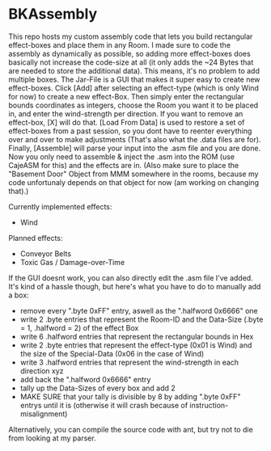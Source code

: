 # BKAssembly
This repo hosts my custom assembly code that lets you build rectangular effect-boxes and place them in any Room. I made sure to code the assembly as dynamically as possible, so adding more effect-boxes does basically not increase the code-size at all (it only adds the ~24 Bytes that are needed to store the additional data). This means, it's no problem to add multiple boxes. The Jar-File is a GUI that makes it super easy to create new effect-boxes. Click [Add] after selecting an effect-type (which is only Wind for now) to create a new effect-Box. Then simply enter the rectangular bounds coordinates as integers, choose the Room you want it to be placed in, and enter the wind-strength per direction. If you want to remove an effect-box, [X] will do that. [Load From Data] is used to restore a set of effect-boxes from a past session, so you dont have to reenter everything over and over to make adjustments (That's also what the .data files are for). Finally, [Assemble] will parse your input into the .asm file and you are done. Now you only need to assemble & inject the .asm into the ROM (use CajeASM for this) and the effects are in. (Also make sure to place the "Basement Door" Object from MMM somewhere in the rooms, because my code unfortunaly depends on that object for now (am working on changing that).)

Currently implemented effects:
- Wind

Planned effects:
- Conveyor Belts
- Toxic Gas / Damage-over-Time

If the GUI doesnt work, you can also directly edit the .asm file I've added. It's kind of a hassle though, but here's what you have to do to manually add a box:
- remove every ".byte 0xFF" entry, aswell as the ".halfword 0x6666" one
- write 2 .byte entries that represent the Room-ID and the Data-Size (.byte = 1, .halfword = 2) of the effect Box
- write 6 .halfword entries that represent the rectangular bounds in Hex
- write 2 .byte entries that represent the effect-type (0x01 is Wind) and the size of the Special-Data (0x06 in the case of Wind)
- write 3 .halfword entries that represent the wind-strength in each direction xyz
- add back the ".halfword 0x6666" entry
- tally up the Data-Sizes of every box and add 2
- MAKE SURE that your tally is divisible by 8 by adding ".byte 0xFF" entrys until it is (otherwise it will crash because of instruction-misalignment)

Alternatively, you can compile the source code with ant, but try not to die from looking at my parser.
